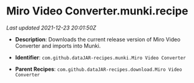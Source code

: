 # Miro Video Converter.munki.recipe

_Last updated 2021-12-23 20:01:50Z_

- **Description**: Downloads the current release version of Miro Video Converter and imports into Munki.

- **Identifier**: `com.github.dataJAR-recipes.munki.Miro Video Converter`

- **Parent Recipes**: `com.github.dataJAR-recipes.download.Miro Video Converter`
